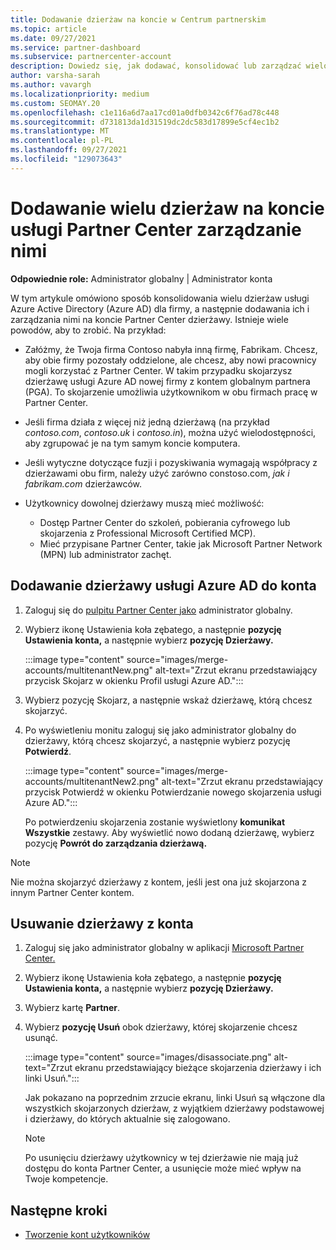 ```yaml
---
title: Dodawanie dzierżaw na koncie w Centrum partnerskim
ms.topic: article
ms.date: 09/27/2021
ms.service: partner-dashboard
ms.subservice: partnercenter-account
description: Dowiedz się, jak dodawać, konsolidować lub zarządzać wieloma dzierżawami usługi Azure AD na koncie usługi Partner Center, i dowiedz się, dlaczego warto to zrobić.
author: varsha-sarah
ms.author: vavargh
ms.localizationpriority: medium
ms.custom: SEOMAY.20
ms.openlocfilehash: c1e116a6d7aa17cd01a0dfb0342c6f76ad78c448
ms.sourcegitcommit: d731813da1d31519dc2dc583d17899e5cf4ec1b2
ms.translationtype: MT
ms.contentlocale: pl-PL
ms.lasthandoff: 09/27/2021
ms.locfileid: "129073643"
---
```

# <a name="add-and-manage-multiple-tenants-in-your-partner-center-account"></a>Dodawanie wielu dzierżaw na koncie usługi Partner Center zarządzanie nimi


**Odpowiednie role:** Administrator globalny | Administrator konta

W tym artykule omówiono sposób konsolidowania wielu dzierżaw usługi Azure Active Directory (Azure AD) dla firmy, a następnie dodawania ich i zarządzania nimi na koncie Partner Center dzierżawy. Istnieje wiele powodów, aby to zrobić. Na przykład:

- Załóżmy, że Twoja firma Contoso nabyła inną firmę, Fabrikam. Chcesz, aby obie firmy pozostały oddzielone, ale chcesz, aby nowi pracownicy mogli korzystać z Partner Center. W takim przypadku skojarzysz dzierżawę usługi Azure AD nowej firmy z kontem globalnym partnera (PGA). To skojarzenie umożliwia użytkownikom w obu firmach pracę w Partner Center.

- Jeśli firma działa z więcej niż jedną dzierżawą (na przykład *contoso.com*, *contoso.uk* i *contoso.in*), można użyć wielodostępności, aby zgrupować je na tym samym koncie komputera.

- Jeśli wytyczne dotyczące fuzji i pozyskiwania wymagają współpracy z  dzierżawami obu firm, należy użyć zarówno constoso.com, *jak i fabrikam.com* dzierżawców.

- Użytkownicy dowolnej dzierżawy muszą mieć możliwość:
    * Dostęp Partner Center do szkoleń, pobierania cyfrowego lub skojarzenia z Professional Microsoft Certified MCP).
    * Mieć przypisane Partner Center, takie jak Microsoft Partner Network (MPN) lub administrator zachęt.

## <a name="add-an-azure-ad-tenant-to-your-account"></a>Dodawanie dzierżawy usługi Azure AD do konta

1. Zaloguj się do [pulpitu Partner Center jako](https://partner.microsoft.com/dashboard) administrator globalny.

2. Wybierz ikonę Ustawienia koła zębatego, a następnie **pozycję Ustawienia konta,** a następnie wybierz **pozycję Dzierżawy.**
 
   :::image type="content" source="images/merge-accounts/multitenantNew.png" alt-text="Zrzut ekranu przedstawiający przycisk Skojarz w okienku Profil usługi Azure AD.":::

3. Wybierz pozycję Skojarz, a następnie wskaż dzierżawę, którą chcesz skojarzyć. 

4. Po wyświetleniu monitu zaloguj się jako administrator globalny do dzierżawy, którą chcesz skojarzyć, a następnie wybierz pozycję **Potwierdź**.

   :::image type="content" source="images/merge-accounts/multitenantNew2.png" alt-text="Zrzut ekranu przedstawiający przycisk Potwierdź w okienku Potwierdzanie nowego skojarzenia usługi Azure AD.":::

   Po potwierdzeniu skojarzenia zostanie wyświetlony **komunikat Wszystkie** zestawy. Aby wyświetlić nowo dodaną dzierżawę, wybierz pozycję **Powrót do zarządzania dzierżawą.**

> [!NOTE]
> Nie można skojarzyć dzierżawy z kontem, jeśli jest ona już skojarzona z innym Partner Center kontem.

## <a name="remove-a-tenant-from-your-account"></a>Usuwanie dzierżawy z konta

1. Zaloguj się jako administrator globalny w aplikacji [Microsoft Partner Center.](https://partner.microsoft.com/dashboard)

2. Wybierz ikonę Ustawienia koła zębatego, a następnie **pozycję Ustawienia konta,** a następnie wybierz **pozycję Dzierżawy.**

3. Wybierz kartę **Partner**.

4. Wybierz **pozycję Usuń** obok dzierżawy, której skojarzenie chcesz usunąć.

   :::image type="content" source="images/disassociate.png" alt-text="Zrzut ekranu przedstawiający bieżące skojarzenia dzierżawy i ich linki Usuń.":::

   Jak pokazano na poprzednim  zrzucie ekranu, linki Usuń są włączone dla wszystkich skojarzonych dzierżaw, z wyjątkiem dzierżawy podstawowej i dzierżawy, do których aktualnie się zalogowano.

   > [!NOTE]
   > Po usunięciu dzierżawy użytkownicy w tej dzierżawie nie mają już dostępu do konta Partner Center, a usunięcie może mieć wpływ na Twoje kompetencje.

## <a name="next-steps"></a>Następne kroki

- [Tworzenie kont użytkowników](create-user-accounts-and-set-permissions.md)
